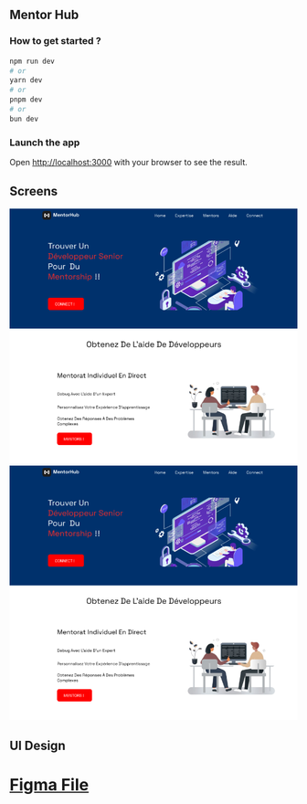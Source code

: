 ## Mentor Hub

### How to get started ?

```bash
npm run dev
# or
yarn dev
# or
pnpm dev
# or
bun dev
```
### Launch the app

Open [http://localhost:3000](http://localhost:3000) with your browser to see the result.

## Screens

<img src="public/1.png" />
<img src="public/1.png" />



## UI Design

[Figma File](https://www.figma.com/file/7dQzIN2yqsK2T9M0fWDluJ/MentorHub__?type=design&node-id=5%3A2&mode=design&t=r4YljrLhQtOuliD4-1)
=======